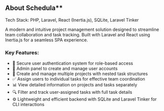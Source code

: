 ## About Schedula**

Tech Stack: PHP, Laravel, React (Inertia.js), SQLite, Laravel Tinker

A modern and intuitive project management solution designed to streamline team collaboration and task tracking. Built with Laravel and React using Inertia.js for a seamless SPA experience.

### Key Features: 
- 🔐 Secure user authentication system for role-based access
- 👤 Admin panel to create and manage user accounts
- 📁 Create and manage multiple projects with nested task structures
- ✅ Assign users to individual tasks for effective team coordination
- 📊 View detailed information on projects and tasks separately
- 🔍 Filter and track user-assigned tasks with full task details
- ⚙️ Lightweight and efficient backend with SQLite and Laravel Tinker for CLI interactions
